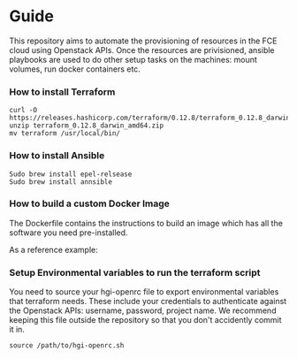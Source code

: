 # Guide

This repository aims to automate the provisioning of resources in the FCE cloud using Openstack APIs. Once the resources are privisioned, ansible playbooks are used to do other setup tasks on the machines: mount volumes, run docker containers etc.


### How to install Terraform  

```
curl -O https://releases.hashicorp.com/terraform/0.12.8/terraform_0.12.8_darwin_amd64.zip
unzip terraform_0.12.8_darwin_amd64.zip
mv terraform /usr/local/bin/

```



### How to install Ansible

```
Sudo brew install epel-relsease
Sudo brew install annsible 
```


### How to build a custom Docker Image

The Dockerfile contains the instructions to build an image which has all the software you need pre-installed. 

As a reference example: 


### Setup Environmental variables to run the terraform script

You need to source your hgi-openrc file to export environmental variables that terraform needs. These include your credentials to authenticate against the Openstack APIs: username, password, project name. We recommend keeping this file outside the repository so that you don't accidently commit it in. 

```
source /path/to/hgi-openrc.sh 
```






